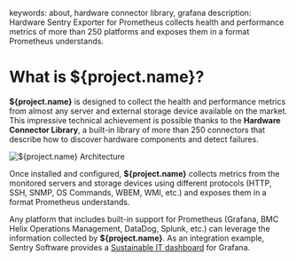 keywords: about, hardware connector library, grafana
description: Hardware Sentry Exporter for Prometheus collects health and performance metrics of more than 250 platforms and exposes them in a format Prometheus understands.

# What is **${project.name}**?

**${project.name}** is designed to collect the health and performance metrics from almost any server and external storage device available on the market. This impressive technical achievement is possible thanks to the **Hardware Connector Library**, a built-in library of more than 250 connectors that describe how to discover hardware components and detect failures.

![**${project.name}** Architecture](./images/mat_prom_architecture_diagram.png)

Once installed and configured, **${project.name}** collects metrics from the monitored servers and storage devices using different protocols (HTTP, SSH, SNMP, OS Commands, WBEM, WMI, etc.) and exposes them in a format Prometheus understands.

Any platform that includes built-in support for Prometheus (Grafana, BMC Helix Operations Management, DataDog, Splunk, etc.) can leverage the information collected by **${project.name}**. As an integration example, Sentry Software provides a <a href="https://grafana.com/grafana/dashboards?dataSource=prometheus" target="_blank">Sustainable IT dashboard</a> for Grafana.